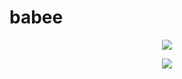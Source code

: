 # babee
<div align="center">
<img src="https://capsule-render.vercel.app/api?type=waving&color=black&height=200&section=header&text=TeamProject&fontSize=90" />


<img src="https://github-readme-stats.vercel.app/api/top-langs/?username=mokapome&layout=compact" /><br><br>
</div>
